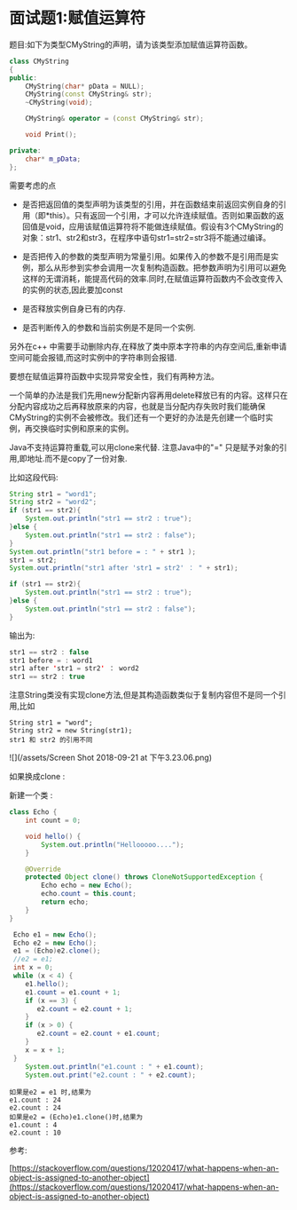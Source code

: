 # 面试题1:赋值运算符

题目:如下为类型CMyString的声明，请为该类型添加赋值运算符函数。

```cpp
class CMyString
{
public:
    CMyString(char* pData = NULL);
    CMyString(const CMyString& str);
    ~CMyString(void);

    CMyString& operator = (const CMyString& str);

    void Print();

private:
    char* m_pData;
};
```

需要考虑的点

* 是否把返回值的类型声明为该类型的引用，并在函数结束前返回实例自身的引用（即\*this）。只有返回一个引用，才可以允许连续赋值。否则如果函数的返回值是void，应用该赋值运算符将不能做连续赋值。假设有3个CMyString的对象：str1、str2和str3，在程序中语句str1=str2=str3将不能通过编译。
* 是否把传入的参数的类型声明为常量引用。如果传入的参数不是引用而是实例，那么从形参到实参会调用一次复制构造函数。把参数声明为引用可以避免这样的无谓消耗，能提高代码的效率.同时,在赋值运算符函数内不会改变传入的实例的状态,因此要加const

* 是否释放实例自身已有的内存.

* 是否判断传入的参数和当前实例是不是同一个实例.

另外在c++ 中需要手动删除内存,在释放了类中原本字符串的内存空间后,重新申请空间可能会报错,而这时实例中的字符串则会报错.

要想在赋值运算符函数中实现异常安全性，我们有两种方法。

一个简单的办法是我们先用new分配新内容再用delete释放已有的内容。这样只在分配内容成功之后再释放原来的内容，也就是当分配内存失败时我们能确保CMyString的实例不会被修改。我们还有一个更好的办法是先创建一个临时实例，再交换临时实例和原来的实例。

Java不支持运算符重载,可以用clone来代替. 注意Java中的"=" 只是赋予对象的引用,即地址.而不是copy了一份对象.

比如这段代码:

```java
String str1 = "word1";
String str2 = "word2";
if (str1 == str2){
    System.out.println("str1 == str2 : true");
}else {
    System.out.println("str1 == str2 : false");
}
System.out.println("str1 before = : " + str1 );
str1 = str2;
System.out.println("str1 after 'str1 = str2' ： " + str1);

if (str1 == str2){
    System.out.println("str1 == str2 : true");
}else {
    System.out.println("str1 == str2 : false");
}
```

输出为:

```java
str1 == str2 : false
str1 before = : word1
str1 after 'str1 = str2' ： word2
str1 == str2 : true
```

注意String类没有实现clone方法,但是其构造函数类似于复制内容但不是同一个引用,比如

```
String str1 = "word";
String str2 = new String(str1);
str1 和 str2 的引用不同
```

![](/assets/Screen Shot 2018-09-21 at 下午3.23.06.png)

如果换成clone :

新建一个类 :

```java
class Echo {
    int count = 0;

    void hello() {
        System.out.println("Hellooooo....");
    }

    @Override
    protected Object clone() throws CloneNotSupportedException {
        Echo echo = new Echo();
        echo.count = this.count;
        return echo;
    }
}
```

```java
 Echo e1 = new Echo();
 Echo e2 = new Echo();
 e1 = (Echo)e2.clone();
 //e2 = e1;
 int x = 0;
 while (x < 4) {
    e1.hello();
    e1.count = e1.count + 1;
    if (x == 3) {
       e2.count = e2.count + 1;
    }
    if (x > 0) {
       e2.count = e2.count + e1.count;
    }
    x = x + 1;
 }
    System.out.println("e1.count : " + e1.count);
    System.out.print("e2.count : " + e2.count);
```

```
如果是e2 = e1 时,结果为
e1.count : 24
e2.count : 24
如果是e2 = (Echo)e1.clone()时,结果为
e1.count : 4
e2.count : 10
```

参考:

[https://stackoverflow.com/questions/12020417/what-happens-when-an-object-is-assigned-to-another-object](https://stackoverflow.com/questions/12020417/what-happens-when-an-object-is-assigned-to-another-object)

